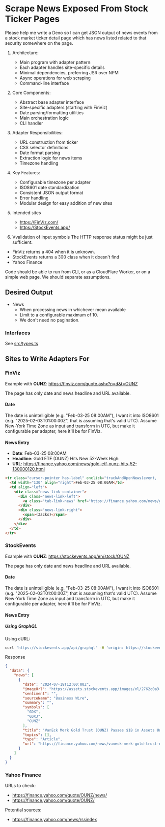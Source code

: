 # Scrape News Exposed From Stock Ticker Pages

Please help me write a Deno so I can get JSON output of news events from a stock market ticker detail page which has news listed related to that security somewhere on the page.

1. Architecture:
   - Main program with adapter pattern
   - Each adapter handles site-specific details
   - Minimal dependencies, preferring JSR over NPM
   - Async operations for web scraping
   - Command-line interface


2. Core Components:
   - Abstract base adapter interface
   - Site-specific adapters (starting with FinViz)
   - Date parsing/formatting utilities
   - Main orchestration logic
   - CLI handler

3. Adapter Responsibilities:
   - URL construction from ticker
   - CSS selector definitions
   - Date format parsing
   - Extraction logic for news items
   - Timezone handling

4. Key Features:
   - Configurable timezone per adapter
   - ISO8601 date standardization
   - Consistent JSON output format
   - Error handling
   - Modular design for easy addition of new sites

5. Intended sites
    - https://FinViz.com/
    - https://StockEvents.app/

6. Vvalidation of input symbols
  The HTTP response status might be just sufficient. 
  - FinViz returns a 404 when it is unknown.
  - StockEvents returns a 300 class when it doesn't find
  - Yahoo Finance


Code should be able to run from CLI, or as a CloudFlare Worker, or on a simple web page. We should separate assumptions.


## Desired Output

- News
  - When processing news in whichever mean available
  - Limit to a configurable maximum of 10.
  - We don't need no pagination.

### Interfaces

See [src/types.ts](./src/types.ts)


## Sites to Write Adapters For

### FinViz

Example with **OUNZ**: <https://finviz.com/quote.ashx?p=d&t=OUNZ>

The page has only date and news headline and URL available.

#### Date

The date is unintelligible (e.g. "Feb-03-25 08:00AM"), I want it into ISO8601 (e.g. "2025-02-03T01:00:00Z", that is assuming that's valid UTC). Assume New-York Time Zone as input and transform in UTC, but make it configurable per adapter, here it'll be for FinViz.

#### News Entry

- **Date**: Feb-03-25 08:00AM
- **Headline**: Gold ETF (OUNZ) Hits New 52-Week High
- **URL**: https://finance.yahoo.com/news/gold-etf-ounz-hits-52-130000120.html

```html
<tr class="cursor-pointer has-label" onclick="trackAndOpenNews(event, 'Zacks', 'https://finance.yahoo.com/news/gold-etf-ounz-hits-52-130000120.html');">
  <td width="130" align="right">Feb-03-25 08:00AM</td>
  <td align="left">
    <div class="news-link-container">
      <div class="news-link-left">
        <a class="tab-link-news" href="https://finance.yahoo.com/news/gold-etf-ounz-hits-52-130000120.html" target="_blank" rel="nofollow">Gold ETF (OUNZ) Hits New 52-Week High</a>
      </div>
      <div class="news-link-right">
        <span>(Zacks)</span>
      </div>
    </div>
  </td>
</tr>
```



### StockEvents

Example with **OUNZ**: <https://stockevents.app/en/stock/OUNZ>

The page has only date and news headline and URL available.

#### Date

The date is unintelligible (e.g. "Feb-03-25 08:00AM"), I want it into ISO8601 (e.g. "2025-02-03T01:00:00Z", that is assuming that's valid UTC). Assume New-York Time Zone as input and transform in UTC, but make it configurable per adapter, here it'll be for FinViz.

#### News Entry


##### Using GraphQL

Using cURL:

```bash
curl 'https://stockevents.app/api/graphql' -H 'origin: https://stockevents.app' --data-raw '{"query":"query( $symbols: [String], $topics: [String], $titles: [String], $dateFrom: DateTime, $dateTo: DateTime) { news( symbols: $symbols, topics: $topics, titles: $titles, dateFrom: $dateFrom, dateTo: $dateTo ) { symbols date title summary url imageUrl sentiment type sourceName topics }}","variables":{"symbols":["OUNZ"]}}'
```

Response

```json
{
  "data": {
    "news": [
      {
        "date": "2024-07-18T12:00:00Z",
        "imageUrl": "https://assets.stockevents.app/images/xl/2762c0a3-8ca8-4f0e-987b-039ba880b929.webp",
        "sentiment": "",
        "sourceName": "Business Wire",
        "summary": "",
        "symbols": [
          "GDX",
          "GDXJ",
          "OUNZ"
        ],
        "title": "VanEck Merk Gold Trust (OUNZ) Passes $1B in Assets Under Management",
        "topics": [],
        "type": "Article",
        "url": "https://finance.yahoo.com/news/vaneck-merk-gold-trust-ounz-120000159.html"
      }
    ]
  }
}
```


### Yahoo Finance

URLs to check:
- https://finance.yahoo.com/quote/OUNZ/news/
- https://finance.yahoo.com/quote/OUNZ/

Potential sources:
- https://finance.yahoo.com/news/rssindex
